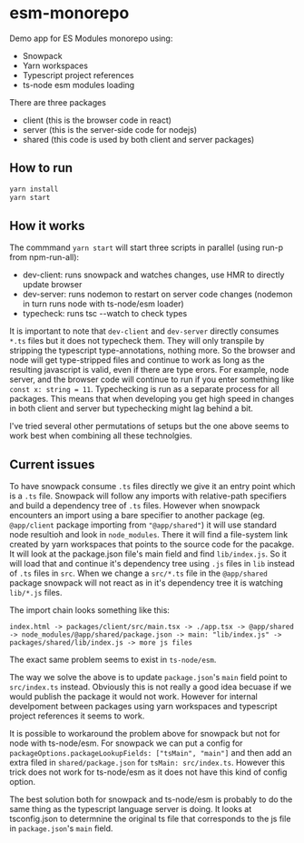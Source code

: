 # esm-monorepo

Demo app for ES Modules monorepo using:

* Snowpack
* Yarn workspaces
* Typescript project references
* ts-node esm modules loading

There are three packages

* client (this is the browser code in react)
* server (this is the server-side code for nodejs)
* shared (this code is used by both client and server packages)

## How to run

```bash
yarn install
yarn start
``` 

## How it works

The commmand `yarn start` will start three scripts in parallel (using run-p from npm-run-all):

* dev-client: runs snowpack and watches changes, use HMR to directly update browser
* dev-server: runs nodemon to restart on server code changes (nodemon in turn runs node with ts-node/esm loader)
* typecheck: runs tsc --watch to check types

It is important to note that `dev-client` and `dev-server` directly consumes `*.ts` files but it does not typecheck them. They will only transpile by stripping the typescript type-annotations, nothing more. So the browser and node will get type-stripped files and continue to work as long as the resulting javascript is valid, even if there are type erors. For example, node server, and the browser code will continue to run if you enter something like `const x: string = 11`. Typechecking is run as a separate process for all packages. This means that when developing you get high speed in changes in both client and server but typechecking might lag behind a bit.

I've tried several other permutations of setups but the one above seems to work best when combining all these technolgies.

## Current issues

To have snowpack consume `.ts` files directly we give it an entry point which is a `.ts` file. Snowpack will follow any imports with relative-path specifiers and build a dependency tree of `.ts` files. However when snowpack encounters an import using a bare specifier to another package (eg. `@app/client` package importing from `"@app/shared"`) it will use standard node resultioh and look in `node_modules`. There it will find a file-system link created by yarn workspaces that points to the source code for the pacakge. It will look at the package.json file's main field and find `lib/index.js`. So it will load that and continue it's dependency tree using `.js` files in `lib` instead of `.ts` files in `src`. When we change a `src/*.ts` file in the `@app/shared` package snowpack will not react as in it's dependency tree it is watching `lib/*.js` files.

The import chain looks something like this:

`index.html -> packages/client/src/main.tsx -> ./app.tsx -> @app/shared -> node_modules/@app/shared/package.json -> main: "lib/index.js" -> packages/shared/lib/index.js -> more js files`

The exact same problem seems to exist in `ts-node/esm`.

The way we solve the above is to update `package.json`'s `main` field point to `src/index.ts` instead. Obviously this is not really a good idea becuase if we would publish the package it would not work. However for internal develpoment between packages using yarn workspaces and typescript project references it seems to work.

It is possible to workaround the problem above for snowpack but not for node with ts-node/esm. For snowpack we can put a config for `packageOptions.packageLookupFields: ["tsMain", "main"]` and then add an extra filed in `shared/package.json` for `tsMain: src/index.ts`. However this trick does not work for ts-node/esm as it does not have this kind of config option.

The best solution both for snowpack and ts-node/esm is probably to do the same thing as the typescript language server is doing. It looks at tsconfig.json to determnine the original ts file that corresponds to the js file in `package.json`'s `main` field.
